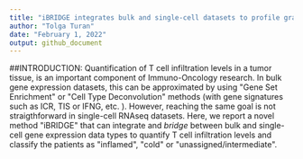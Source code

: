 ```yaml
---
title: "iBRIDGE integrates bulk and single-cell datasets to profile granular heterogeneity of TIME"
author: "Tolga Turan"
date: "February 1, 2022"
output: github_document
---
```


##INTRODUCTION:
Quantification of T cell infiltration levels in a tumor tissue, is an important component of Immuno-Oncology research. In bulk gene expression datasets, this can be approximated by using "Gene Set Enrichment" or "Cell Type Deconvolution" methods (with gene signatures such as ICR, TIS or IFNG, etc. ). However, reaching the same goal is not straigthforward in single-cell RNAseq datasets. Here, we report a novel method "iBRIDGE" that can integrate and *bridge* between bulk and single-cell gene expression data types to quantify T cell infiltration levels and classify the patients as "inflamed", "cold" or "unassigned/intermediate".






